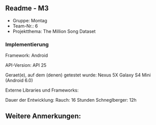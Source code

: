 ## Readme - M3

* Gruppe:	    Montag
* Team-Nr.:     6
* Projektthema: The Million Song Dataset

### Implementierung

Framework:	    Android

API-Version:	API 25

Geraet(e), auf dem (denen) getestet wurde:
Nexus 5X
Galaxy S4 Mini (Android 6.0)

Externe Libraries und Frameworks:


Dauer der Entwicklung:
Rauch: 16 Stunden
Schneglberger: 12h

Weitere Anmerkungen:
-
